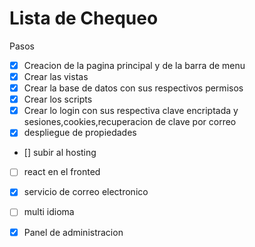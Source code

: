 # Lista de Chequeo
Pasos
- [X] Creacion de la pagina principal y de la barra de menu 
- [X] Crear las vistas
- [X] Crear la base de datos con sus respectivos permisos
- [X] Crear los scripts
- [X] Crear lo login con sus respectiva clave encriptada y sesiones,cookies,recuperacion de clave por correo
- [X] despliegue de propiedades
- [] subir al hosting
- [ ] react en el fronted
- [X] servicio de correo electronico
- [ ] multi idioma
- [X] Panel de administracion 

